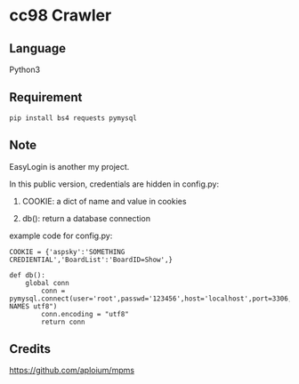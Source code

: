 # cc98 Crawler

## Language
Python3

## Requirement
`pip install bs4 requests pymysql`

## Note
EasyLogin is another my project.


In this public version, credentials are hidden in config.py:

1. COOKIE: a dict of name and value in cookies

2. db(): return a database connection

example code for config.py:

    COOKIE = {'aspsky':'SOMETHING CREDIENTIAL','BoardList':'BoardID=Show',}

    def db():
        global conn
            conn = pymysql.connect(user='root',passwd='123456',host='localhost',port=3306,db='cc98',charset='utf8',init_command="set NAMES utf8")
            conn.encoding = "utf8"
            return conn


## Credits
https://github.com/aploium/mpms